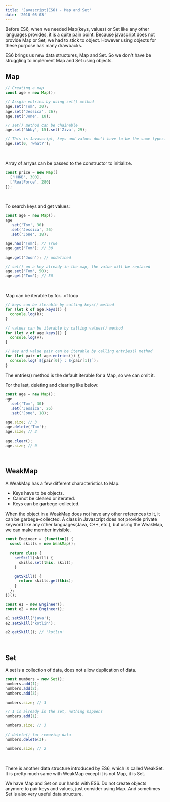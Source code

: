 ```yaml
---
title: 'Javascript(ES6) - Map and Set'
date: '2018-05-03'
---
```


Before ES6, when we needed Map(keys, values) or Set like any other languages provides, it is a quite pain point. Because javascript does not provide Map or Set, we had to stick to object. However using objects for these purpose has many drawbacks.

ES6 brings us new data structures, Map and Set. So we don't have be struggling to implement Map and Set using objects.

## Map

```javascript
// Creating a map
const age = new Map();

// Assgin entries by using set() method
age.set('Tom', 30);
age.set('Jessica', 26);
age.set('Jone', 18);

// set() method can be chainable
age.set('Abby', 15).set('Ziva', 29);

// This is Javascript, keys and values don't have to be the same types.
age.set(0, 'what?');
```

<br>

Array of arryas can be passed to the constructor to initialize.

```javascript
const price = new Map([
  ['HHKB', 300],
  ['RealForce', 280]
]);
```

<br>

To search keys and get values:

```javascript
const age = new Map();
age
  .set('Tom', 30)
  .set('Jessica', 26)
  .set('Jone', 18);

age.has('Tom'); // True
age.get('Tom'); // 30

age.get('Joon'); // undefined

// set() on a key already in the map, the value will be replaced
age.set('Tom', 50);
age.get('Tom'); // 50
```

<br>

Map can be iterable by for...of loop

```javascript
// keys can be iterable by calling keys() method
for (let k of age.keys()) {
  console.log(k);
}

// values can be iterable by calling values() method
for (let v of age.keys()) {
  console.log(v);
}

// key and value pair can be iterable by calling entries() method
for (let pair of age.entries()) {
  console.log(`${pair[0]} : ${pair[1]}`);
}
```

The entries() method is the default iterable for a Map, so we can omit it.

For the last, deleting and clearing like below:

```javascript
const age = new Map();
age
  .set('Tom', 30)
  .set('Jessica', 26)
  .set('Jone', 18);

age.size; // 3
age.delete('Tom');
age.size; // 2

age.clear();
age.size; // 0
```

<br>

## WeakMap

A WeakMap has a few different characteristics to Map.

- Keys have to be objects.
- Cannot be cleared or iterated.
- Keys can be garbege-collected.

When the object in a WeakMap does not have any other references to it, it can be garbege-collected. A class in Javascript does not provide private keyword like any other languages(Java, C++, etc.), but using the WeakMap, we can make member invisible.

```javascript
const Engineer = (function() {
  const skills = new WeakMap();

  return class {
    setSkill(skill) {
      skills.set(this, skill);
    }

    getSkill() {
      return skills.get(this);
    }
  };
})();

const e1 = new Engineer();
const e2 = new Engineer();

e1.setSkill('java');
e2.setSkill('kotlin');

e2.getSkill(); // 'kotlin'
```

<br>

## Set

A set is a collection of data, does not allow duplication of data.

```javascript
const numbers = new Set();
numbers.add(1);
numbers.add(2);
numbers.add(3);

numbers.size; // 3

// 1 is already in the set, nothing happens
numbers.add(1);

numbers.size; // 3

// delete() for removing data
numbers.delete(3);

numbers.size; // 2
```

<br>

There is another data structure introduced by ES6, which is called WeakSet. It is pretty much same with WeakMap except it is not Map, it is Set.

We have Map and Set on our hands with ES6. Do not create objects anymore to pair keys and values, just consider using Map. And sometimes Set is also very useful data structure.
